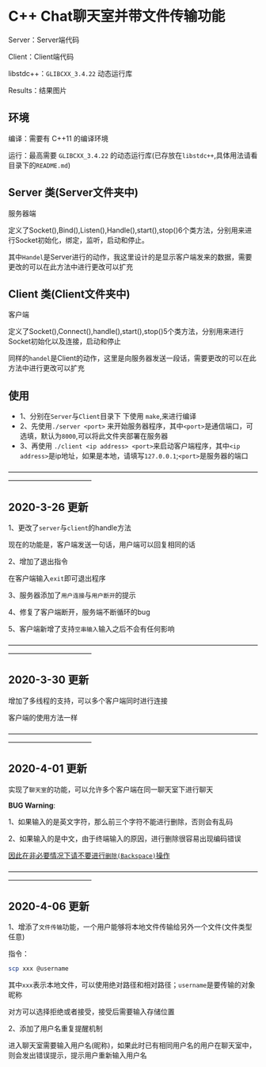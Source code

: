 # C++ Chat聊天室并带文件传输功能



Server：Server端代码

Client：Client端代码

libstdc++：`GLIBCXX_3.4.22` 动态运行库

Results：结果图片



## 环境

编译：需要有 C++11 的编译环境

运行：最高需要 `GLIBCXX_3.4.22` 的动态运行库(已存放在`libstdc++`,具体用法请看目录下的`README.md`)

## Server 类(Server文件夹中)

   服务器端

   定义了Socket(),Bind(),Listen(),Handle(),start(),stop()6个类方法，分别用来进行Socket初始化，绑定，监听，启动和停止。

   其中`Handel`是Server进行的动作，我这里设计的是显示客户端发来的数据，需要更改的可以在此方法中进行更改可以扩充

## Client 类(Client文件夹中)

   客户端

   定义了Socket(),Connect(),handle(),start(),stop()5个类方法，分别用来进行Socket初始化以及连接，启动和停止

   同样的`handel`是Client的动作，这里是向服务器发送一段话，需要更改的可以在此方法中进行更改可以扩充

## 使用

   - 1、分别在`Server`与`Client`目录下 下使用 `make`,来进行编译
   - 2、先使用`./server <port>` 来开始服务器程序，其中`<port>`是通信端口，可选填，默认为`8000`,可以将此文件夹部署在服务器
   - 3、再使用 `./client <ip address> <port>`来启动客户端程序，其中`<ip address>`是ip地址，如果是本地，请填写`127.0.0.1`;`<port>`是服务器的端口



————————————————————————————————————————————————

## 2020-3-26 更新

1、更改了`server`与`client`的handle方法

现在的功能是，客户端发送一句话，用户端可以回复相同的话



2、增加了退出指令

在客户端输入`exit`即可退出程序



3、服务器添加了`用户连接`与`用户断开`的提示



4、修复了客户端断开，服务端不断循环的bug



5、客户端新增了支持`空串输入`输入之后不会有任何影响



————————————————————————————————————————————————

## 2020-3-30 更新

增加了多线程的支持，可以多个客户端同时进行连接



客户端的使用方法一样



————————————————————————————————————————————————

## 2020-4-01 更新

实现了`聊天室`的功能，可以允许多个客户端在同一聊天室下进行聊天



**BUG Warning**:

1、如果输入的是英文字符，那么前三个字符不能进行删除，否则会有乱码

2、如果输入的是中文，由于终端输入的原因，进行删除很容易出现编码错误

<u>因此在非必要情况下请不要进行`删除(Backspace)`操作</u>	



————————————————————————————————————————————————

## 2020-4-06 更新

1、增添了`文件传输`功能，一个用户能够将本地文件传输给另外一个文件(文件类型任意)

指令：

```bash
scp xxx @username
```

其中`xxx`表示本地文件，可以使用绝对路径和相对路径；`username`是要传输的对象昵称

对方可以选择拒绝或者接受，接受后需要输入存储位置



2、添加了用户名重复提醒机制

进入聊天室需要输入用户名(昵称)，如果此时已有相同用户名的用户在聊天室中，则会发出错误提示，提示用户重新输入用户名





​	